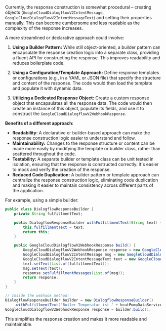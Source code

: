 Currently, the response construction is somewhat procedural – creating objects (`GoogleCloudDialogflowV2IntentMessage`, `GoogleCloudDialogflowV2IntentMessageText`) and setting their properties manually. This can become cumbersome and less readable as the complexity of the response increases.

A more streamlined or declarative approach could involve:

1.  **Using a Builder Pattern:** While still object-oriented, a builder pattern can encapsulate the response creation logic into a separate class, providing a fluent API for constructing the response. This improves readability and reduces boilerplate code.

2.  **Using a Configuration/Template Approach:**  Define response templates or configurations (e.g., in a YAML or JSON file) that specify the structure and content of the response. The code would then load the template and populate it with dynamic data.

3.  **Utilizing a Dedicated Response Object:**  Create a custom response object that encapsulates all the response data. The code would then create an instance of this object, populate its fields, and use it to construct the `GoogleCloudDialogflowV2WebhookResponse`.

**Benefits of a different approach:**

*   **Readability:**  A declarative or builder-based approach can make the response construction logic easier to understand and follow.
*   **Maintainability:**  Changes to the response structure or content can be made more easily by modifying the template or builder class, rather than scattered throughout the code.
*   **Testability:**  A separate builder or template class can be unit tested in isolation, ensuring that the response is constructed correctly.  It's easier to mock and verify the creation of the response.
*   **Reduced Code Duplication:** A builder pattern or template approach can centralize the response construction logic, eliminating code duplication and making it easier to maintain consistency across different parts of the application.

For example, using a simple builder:

```java
public class DialogflowResponseBuilder {
    private String fulfillmentText;

    public DialogflowResponseBuilder withFulfillmentText(String text) {
        this.fulfillmentText = text;
        return this;
    }

    public GoogleCloudDialogflowV2WebhookResponse build() {
        GoogleCloudDialogflowV2WebhookResponse response = new GoogleCloudDialogflowV2WebhookResponse();
        GoogleCloudDialogflowV2IntentMessage msg = new GoogleCloudDialogflowV2IntentMessage();
        GoogleCloudDialogflowV2IntentMessageText text = new GoogleCloudDialogflowV2IntentMessageText();
        text.setText(List.of(fulfillmentText));
        msg.setText(text);
        response.setFulfillmentMessages(List.of(msg));
        return response;
    }
}

// Inside the webhook method:
DialogflowResponseBuilder builder = new DialogflowResponseBuilder()
    .withFulfillmentText("Boiler Temperatur ist " + heatPumpDataService.getCurrent().getBoilerTemp());
GoogleCloudDialogflowV2WebhookResponse response = builder.build();
```
This simplifies the response creation and makes it more readable and maintainable.